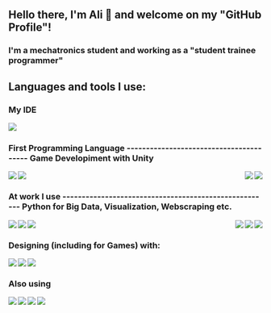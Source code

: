 ## Hello there, I'm Ali :muscle: and welcome on my "GitHub Profile"!

### I'm a mechatronics student and working as a "student trainee programmer"

## Languages and tools I use:
### My IDE
<img align="left" src="https://img.shields.io/badge/Visual%20Studio%20Code-0078d7.svg?style=for-the-badge&logo=visual-studio-code&logoColor=white" /><br >

### First Programming Language ---------------------------------------- Game Developiment with Unity
<img align="left" src="https://img.shields.io/badge/c-%2300599C.svg?style=for-the-badge&logo=c&logoColor=white" />
<img align="left" src="https://img.shields.io/badge/c++-%2300599C.svg?style=for-the-badge&logo=c%2B%2B&logoColor=white" />
<img align="right" src="https://img.shields.io/badge/c%23-%23239120.svg?style=for-the-badge&logo=c-sharp&logoColor=white" />
<img align="right" src="https://img.shields.io/badge/unity-%23000000.svg?style=for-the-badge&logo=unity&logoColor=white" /><br >

### At work I use ------------------------------------------------------ Python for Big Data, Visualization, Webscraping etc.
<img align="left" src="https://img.shields.io/badge/java-%23ED8B00.svg?style=for-the-badge&logo=java&logoColor=white" />
<img align="left" src="https://img.shields.io/badge/spring-%236DB33F.svg?style=for-the-badge&logo=spring&logoColor=white" />
<img align="left" src="https://img.shields.io/badge/postgres-%23316192.svg?style=for-the-badge&logo=postgresql&logoColor=white" />
<img align="right" src="https://img.shields.io/badge/python-3670A0?style=for-the-badge&logo=python&logoColor=ffdd54" />
<img align="right" src="https://img.shields.io/badge/numpy-%23013243.svg?style=for-the-badge&logo=numpy&logoColor=white" />
<img align="right" src="https://img.shields.io/badge/pandas-%23150458.svg?style=for-the-badge&logo=pandas&logoColor=white" /><br >

### Designing (including for Games) with:
<img align="left" src="https://img.shields.io/badge/blender-%23F5792A.svg?style=for-the-badge&logo=blender&logoColor=white" />
<img align="left" src="https://img.shields.io/badge/adobeillustrator-%23FF9A00.svg?style=for-the-badge&logo=adobeillustrator&logoColor=white" />
<img align="left" src="https://img.shields.io/badge/adobephotoshop-%2331A8FF.svg?style=for-the-badge&logo=adobephotoshop&logoColor=white" /><br >

### Also using
<img align="left" src="https://img.shields.io/badge/docker-%230db7ed.svg?style=for-the-badge&logo=docker&logoColor=white" />
<img align="left" src="https://img.shields.io/badge/git-%23F05033.svg?style=for-the-badge&logo=git&logoColor=white" />
<img align="left" src="https://img.shields.io/badge/github-%23121011.svg?style=for-the-badge&logo=github&logoColor=white" />
<img align="left" src="https://img.shields.io/badge/markdown-%23000000.svg?style=for-the-badge&logo=markdown&logoColor=white" />
